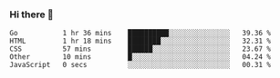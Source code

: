 ### Hi there 👋

<!--
**KLXLjun/KLXLjun** is a ✨ _special_ ✨ repository because its `README.md` (this file) appears on your GitHub profile.

Here are some ideas to get you started:

- 🔭 I’m currently working on ...
- 🌱 I’m currently learning ...
- 👯 I’m looking to collaborate on ...
- 🤔 I’m looking for help with ...
- 💬 Ask me about ...
- 📫 How to reach me: ...
- 😄 Pronouns: ...
- ⚡ Fun fact: ...
-->

<!--START_SECTION:waka-->
```text
Go           1 hr 36 mins    ██████████░░░░░░░░░░░░░░░   39.36 % 
HTML         1 hr 18 mins    ████████░░░░░░░░░░░░░░░░░   32.31 % 
CSS          57 mins         ██████░░░░░░░░░░░░░░░░░░░   23.67 % 
Other        10 mins         █░░░░░░░░░░░░░░░░░░░░░░░░   04.24 % 
JavaScript   0 secs          ░░░░░░░░░░░░░░░░░░░░░░░░░   00.31 % 
```
<!--END_SECTION:waka-->
